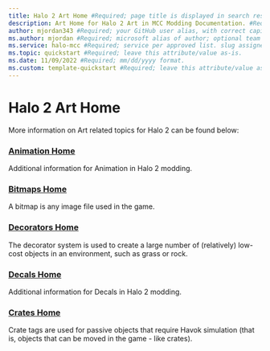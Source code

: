 ```yaml
---
title: Halo 2 Art Home #Required; page title is displayed in search results. Include the brand.
description: Art Home for Halo 2 Art in MCC Modding Documentation. #Required; article description that is displayed in search results. 
author: mjordan343 #Required; your GitHub user alias, with correct capitalization.
ms.author: mjordan #Required; microsoft alias of author; optional team alias.
ms.service: halo-mcc #Required; service per approved list. slug assigned by ACOM.
ms.topic: quickstart #Required; leave this attribute/value as-is.
ms.date: 11/09/2022 #Required; mm/dd/yyyy format.
ms.custom: template-quickstart #Required; leave this attribute/value as-is.
---
```


# Halo 2 Art Home

More information on Art related topics for Halo 2 can be found below:

### [Animation Home](../Art/Animation/AnimationHome.md)

Additional information for Animation in Halo 2 modding.

### [Bitmaps Home](../Art/Bitmaps/BitmapHome.md)

A bitmap is any image file used in the game.

### [Decorators Home](../Art/Decorators/DecoratorsHome.md)

The decorator system is used to create a large number of (relatively) low-cost objects in an environment, such as grass or rock.

### [Decals Home](../Art/Decals/DecalsHome.md)

Additional information for Decals in Halo 2 modding.

### [Crates Home](../Crates/CratesHome.md)

Crate tags are used for passive objects that require Havok simulation (that is, objects that can be moved in the game - like crates).
